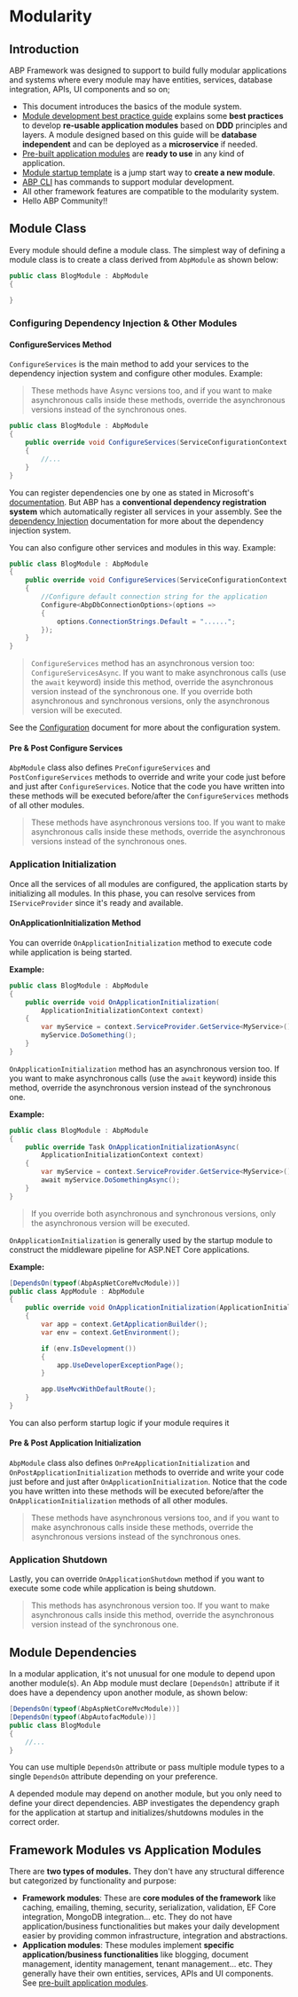# Modularity

## Introduction

ABP Framework was designed to support to build fully modular applications and systems where every module may have entities, services, database integration, APIs, UI components and so on;

* This document introduces the basics of the module system.
* [Module development best practice guide](Best-Practices/Index.md) explains some **best practices** to develop **re-usable application modules** based on **DDD** principles and layers. A module designed based on this guide will be **database independent** and can be deployed as a **microservice** if needed.
* [Pre-built application modules](Modules/Index.md) are **ready to use** in any kind of application.
* [Module startup template](Startup-Templates/Module.md) is a jump start way to **create a new module**.
* [ABP CLI](CLI.md) has commands to support modular development.
* All other framework features are compatible to the modularity system.
* Hello ABP Community!!

## Module Class

Every module should define a module class. The simplest way of defining a module class is to create a class derived from ``AbpModule`` as shown below:

````C#
public class BlogModule : AbpModule
{
            
}

````

### Configuring Dependency Injection & Other Modules

#### ConfigureServices Method

``ConfigureServices`` is the main method to add your services to the dependency injection system and configure other modules. Example:

> These methods have Async versions too, and if you want to make asynchronous calls inside these methods, override the asynchronous versions instead of the synchronous ones.

````C#
public class BlogModule : AbpModule
{
    public override void ConfigureServices(ServiceConfigurationContext context)
    {
        //...
    }
}
````

You can register dependencies one by one as stated in Microsoft's [documentation](https://docs.microsoft.com/en-us/aspnet/core/fundamentals/dependency-injection). But ABP has a **conventional dependency registration system** which automatically register all services in your assembly. See the [dependency Injection](Dependency-Injection.md) documentation for more about the dependency injection system.

You can also configure other services and modules in this way. Example:

````C#
public class BlogModule : AbpModule
{
    public override void ConfigureServices(ServiceConfigurationContext context)
    {
        //Configure default connection string for the application
        Configure<AbpDbConnectionOptions>(options =>
        {
            options.ConnectionStrings.Default = "......";
        });
    }
}
````

> `ConfigureServices` method has an asynchronous version too: `ConfigureServicesAsync`. If you want to make asynchronous calls (use the `await` keyword) inside this method, override the asynchronous version instead of the synchronous one. If you override both asynchronous and synchronous versions, only the asynchronous version will be executed.

See the [Configuration](Configuration.md) document for more about the configuration system.

#### Pre & Post Configure Services

``AbpModule`` class also defines ``PreConfigureServices`` and ``PostConfigureServices`` methods to override and write your code just before and just after ``ConfigureServices``. Notice that the code you have written into these methods will be executed before/after the ``ConfigureServices`` methods of all other modules.

> These methods have asynchronous versions too. If you want to make asynchronous calls inside these methods, override the asynchronous versions instead of the synchronous ones.

### Application Initialization

Once all the services of all modules are configured, the application starts by initializing all modules. In this phase, you can resolve services from ``IServiceProvider`` since it's ready and available.

#### OnApplicationInitialization Method

You can override ``OnApplicationInitialization`` method to execute code while application is being started.

**Example:**

````C#
public class BlogModule : AbpModule
{
    public override void OnApplicationInitialization(
        ApplicationInitializationContext context)
    {
        var myService = context.ServiceProvider.GetService<MyService>();
        myService.DoSomething();
    }
}
````

`OnApplicationInitialization` method has an asynchronous version too. If you want to make asynchronous calls (use the `await` keyword) inside this method, override the asynchronous version instead of the synchronous one.

**Example:**

````csharp
public class BlogModule : AbpModule
{
    public override Task OnApplicationInitializationAsync(
        ApplicationInitializationContext context)
    {
        var myService = context.ServiceProvider.GetService<MyService>();
        await myService.DoSomethingAsync();
    }
}
````

> If you override both asynchronous and synchronous versions, only the asynchronous version will be executed.

``OnApplicationInitialization`` is generally used by the startup module to construct the middleware pipeline for ASP.NET Core applications.

**Example:**

````C#
[DependsOn(typeof(AbpAspNetCoreMvcModule))]
public class AppModule : AbpModule
{
    public override void OnApplicationInitialization(ApplicationInitializationContext context)
    {
        var app = context.GetApplicationBuilder();
        var env = context.GetEnvironment();

        if (env.IsDevelopment())
        {
            app.UseDeveloperExceptionPage();
        }

        app.UseMvcWithDefaultRoute();
    }
}
````

You can also perform startup logic if your module requires it

#### Pre & Post Application Initialization

``AbpModule`` class also defines ``OnPreApplicationInitialization`` and ``OnPostApplicationInitialization`` methods to override and write your code just before and just after ``OnApplicationInitialization``. Notice that the code you have written into these methods will be executed before/after the ``OnApplicationInitialization`` methods of all other modules.

> These methods have asynchronous versions too, and if you want to make asynchronous calls inside these methods, override the asynchronous versions instead of the synchronous ones.

### Application Shutdown

Lastly, you can override ``OnApplicationShutdown`` method if you want to execute some code while application is being shutdown.

> This methods has asynchronous version too. If you want to make asynchronous calls inside this method, override the asynchronous version instead of the synchronous one.

## Module Dependencies

In a modular application, it's not unusual for one module to depend upon another module(s). An Abp module must declare ``[DependsOn]`` attribute if it does have a dependency upon another module, as shown below:

````C#
[DependsOn(typeof(AbpAspNetCoreMvcModule))]
[DependsOn(typeof(AbpAutofacModule))]
public class BlogModule
{
    //...
}
````

You can use multiple ``DependsOn`` attribute or pass multiple module types to a single ``DependsOn`` attribute depending on your preference.

A depended module may depend on another module, but you only need to define your direct dependencies. ABP investigates the dependency graph for the application at startup and initializes/shutdowns modules in the correct order.

## Framework Modules vs Application Modules

There are **two types of modules.** They don't have any structural difference but categorized by functionality and purpose:

- **Framework modules**: These are **core modules of the framework** like caching, emailing, theming, security, serialization, validation, EF Core integration, MongoDB integration... etc. They do not have application/business functionalities but makes your daily development easier by providing common infrastructure, integration and abstractions.
- **Application modules**: These modules implement **specific application/business functionalities** like blogging, document management, identity management, tenant management... etc. They generally have their own entities, services, APIs and UI components. See [pre-built application modules](Modules/Index.md).
